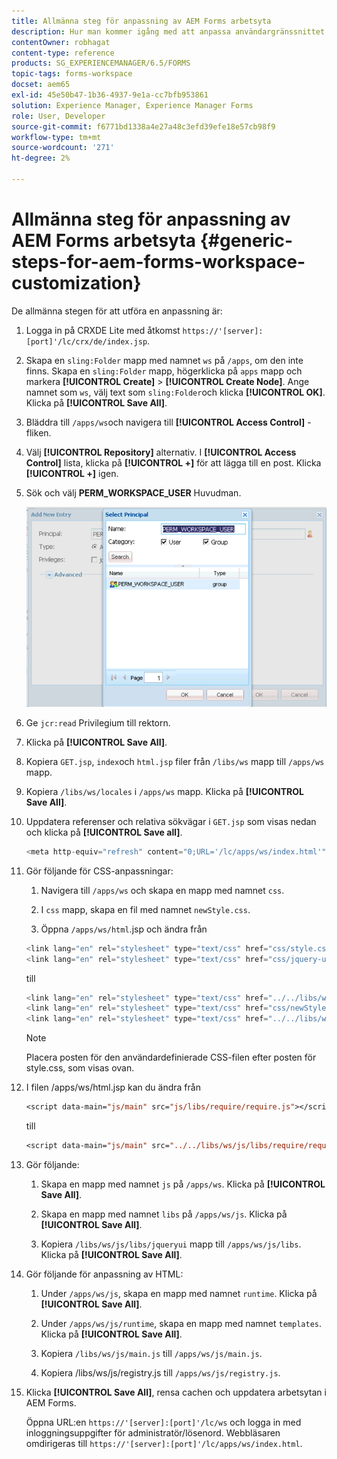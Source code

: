 ```yaml
---
title: Allmänna steg för anpassning av AEM Forms arbetsyta
description: Hur man kommer igång med att anpassa användargränssnittet i Adobe Experience Manager Forms arbetsyta.
contentOwner: robhagat
content-type: reference
products: SG_EXPERIENCEMANAGER/6.5/FORMS
topic-tags: forms-workspace
docset: aem65
exl-id: 45e50b47-1b36-4937-9e1a-cc7bfb953861
solution: Experience Manager, Experience Manager Forms
role: User, Developer
source-git-commit: f6771bd1338a4e27a48c3efd39efe18e57cb98f9
workflow-type: tm+mt
source-wordcount: '271'
ht-degree: 2%

---
```


# Allmänna steg för anpassning av AEM Forms arbetsyta {#generic-steps-for-aem-forms-workspace-customization}

De allmänna stegen för att utföra en anpassning är:

1. Logga in på CRXDE Lite med åtkomst `https://'[server]:[port]'/lc/crx/de/index.jsp`.
1. Skapa en `sling:Folder` mapp med namnet `ws` på `/apps`, om den inte finns. Skapa en `sling:Folder` mapp, högerklicka på `apps` mapp och markera **[!UICONTROL Create]** > **[!UICONTROL Create Node]**. Ange namnet som `ws`, välj text som `sling:Folder`och klicka **[!UICONTROL OK]**. Klicka på **[!UICONTROL Save All]**.
1. Bläddra till `/apps/ws`och navigera till **[!UICONTROL Access Control]** -fliken.
1. Välj **[!UICONTROL Repository]** alternativ. I **[!UICONTROL Access Control]** lista, klicka på **[!UICONTROL +]** för att lägga till en post. Klicka **[!UICONTROL +]** igen.
1. Sök och välj **PERM_WORKSPACE_USER** Huvudman.

   ![Välj PERM_WORKSPACE_USER som en del av de allmänna stegen för att anpassa arbetsytan i HTML](assets/perm_workspace_user.png)

1. Ge `jcr:read` Privilegium till rektorn.
1. Klicka på **[!UICONTROL Save All]**.
1. Kopiera `GET.jsp`, `index`och `html.jsp` filer från `/libs/ws` mapp till `/apps/ws` mapp.
1. Kopiera `/libs/ws/locales` i `/apps/ws` mapp. Klicka på **[!UICONTROL Save All]**.
1. Uppdatera referenser och relativa sökvägar i `GET.jsp` som visas nedan och klicka på **[!UICONTROL Save all]**.

   ```javascript
   <meta http-equiv="refresh" content="0;URL='/lc/apps/ws/index.html'" />
   ```

1. Gör följande för CSS-anpassningar:

   1. Navigera till `/apps/ws` och skapa en mapp med namnet `css`.

   1. I `css` mapp, skapa en fil med namnet `newStyle.css`.

   1. Öppna `/apps/ws/html`.jsp och ändra från

   ```javascript
   <link lang="en" rel="stylesheet" type="text/css" href="css/style.css" />
   <link lang="en" rel="stylesheet" type="text/css" href="css/jquery-ui.css"/>
   ```

   till

   ```javascript
   <link lang="en" rel="stylesheet" type="text/css" href="../../libs/ws/css/style.css" />
   <link lang="en" rel="stylesheet" type="text/css" href="css/newStyle.css" />
   <link lang="en" rel="stylesheet" type="text/css" href="../../libs/ws/css/jquery-ui.css"/>
   ```

   >[!NOTE]
   >
   >Placera posten för den användardefinierade CSS-filen efter posten för style.css, som visas ovan.

1. I filen /apps/ws/html.jsp kan du ändra från

   ```jsp
   <script data-main="js/main" src="js/libs/require/require.js"></script>
   ```

   till

   ```jsp
   <script data-main="js/main" src="../../libs/ws/js/libs/require/require.js"></script>
   ```

1. Gör följande:

   1. Skapa en mapp med namnet `js` på `/apps/ws`. Klicka på **[!UICONTROL Save All]**.

   1. Skapa en mapp med namnet `libs` på `/apps/ws/js`. Klicka på **[!UICONTROL Save All]**.

   1. Kopiera `/libs/ws/js/libs/jqueryui` mapp till `/apps/ws/js/libs`. Klicka på **[!UICONTROL Save All]**.

1. Gör följande för anpassning av HTML:

   1. Under `/apps/ws/js`, skapa en mapp med namnet `runtime`. Klicka på **[!UICONTROL Save All]**.

   1. Under `/apps/ws/js/runtime`, skapa en mapp med namnet `templates`. Klicka på **[!UICONTROL Save All]**.

   1. Kopiera `/libs/ws/js/main.js` till `/apps/ws/js/main.js`.

   1. Kopiera /libs/ws/js/registry.js till `/apps/ws/js/registry.js`.

1. Klicka **[!UICONTROL Save All]**, rensa cachen och uppdatera arbetsytan i AEM Forms.

   Öppna URL:en `https://'[server]:[port]'/lc/ws` och logga in med inloggningsuppgifter för administratör/lösenord. Webbläsaren omdirigeras till `https://'[server]:[port]'/lc/apps/ws/index.html`.
